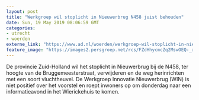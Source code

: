 ```yaml
---
layout: post
title: "Werkgroep wil stoplicht in Nieuwerbrug N458 juist behouden"
date: Sun, 19 May 2019 08:06:59 GMT
categories: 
- utrecht 
- woerden 
externe_link: "https://www.ad.nl/woerden/werkgroep-wil-stoplicht-in-nieuwerbrug-n458-juist-behouden~ace0cb4b/"
feature_image: "https://images2.persgroep.net/rcs/FZdHhycmcZq2MswOEQ-_xz18r9Q/diocontent/148736173/_fitwidth/400/?appId=21791a8992982cd8da851550a453bd7f&quality=0.7"
---
```


De provincie Zuid-Holland wil het stoplicht in Nieuwerbrug bij de N458, ter hoogte van de Bruggemeesterstraat, verwijderen en de weg herinrichten met een soort vluchtheuvel. De Werkgroep Innovatie Nieuwerbrug (WIN) is niet positief over het voorstel en roept inwoners op om donderdag naar een informatieavond in het Wierickehuis te komen.
